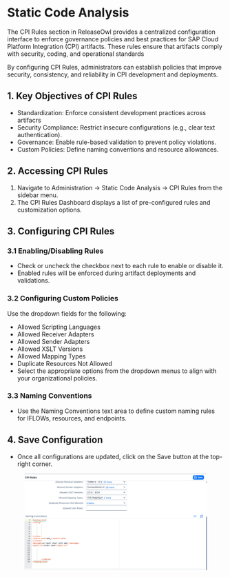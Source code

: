 # Static Code Analysis

The CPI Rules section in ReleaseOwl provides a centralized configuration interface to enforce governance policies and best practices for SAP Cloud Platform Integration (CPI) artifacts. These rules ensure that artifacts comply with security, coding, and operational standards

By configuring CPI Rules, administrators can establish policies that improve security, consistency, and reliability in CPI development and deployments.

## 1. Key Objectives of CPI Rules

* Standardization: Enforce consistent development practices across artifacrs
* Security Compliance: Restrict insecure configurations (e.g., clear text authentication).
* Governance: Enable rule-based validation to prevent policy violations.
* Custom Policies: Define naming conventions and resource allowances.

## 2. Accessing CPI Rules

1. Navigate to Administration → Static Code Analysis → CPI Rules from the sidebar menu.
2. The CPI Rules Dashboard displays a list of pre-configured rules and customization options.

## 3. Configuring CPI Rules

### 3.1 Enabling/Disabling Rules

* Check or uncheck the checkbox next to each rule to enable or disable it.
* Enabled rules will be enforced during artifact deployments and validations.

### 3.2 Configuring Custom Policies

Use the dropdown fields for the following:

* Allowed Scripting Languages
* Allowed Receiver Adapters
* Allowed Sender Adapters
* Allowed XSLT Versions
* Allowed Mapping Types
* Duplicate Resources Not Allowed
* Select the appropriate options from the dropdown menus to align with your organizational policies.

### 3.3 Naming Conventions

* Use the Naming Conventions text area to define custom naming rules for IFLOWs, resources, and endpoints.

## 4. Save Configuration

* Once all configurations are updated, click on the Save button at the top-right corner.

<figure><img src="../../.gitbook/assets/image (6) (1) (1) (1) (1) (1) (1) (1) (1) (1) (1) (1) (1) (1).png" alt=""><figcaption></figcaption></figure>
